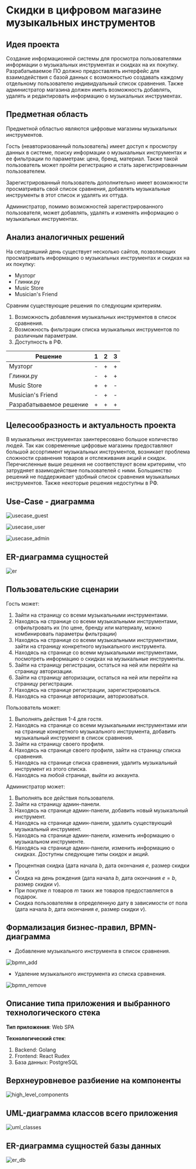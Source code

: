 # Скидки в цифровом магазине музыкальных инструментов

## Идея проекта

Создание информационной системы для просмотра пользователями информации о музыкальных инструментах и скидках на их покупку. Разрабатываемое ПО должно предоставлять интерфейс для взаимодействия с базой данных с возможностью создавать каждому отдельному пользователю индивидуальный список сравнения. Также администратор магазина должен иметь возможность добавлять, удалять и редактировать информацию о музыкальных инструментах.

## Предметная область

Предметной областью являются цифровые магазины музыкальных инструментов.

Гость (неавторизованный пользователь) имеет доступ к просмотру данных в системе, поиску информации о музыкальных инструментах и ее фильтрации по параметрам: цена, бренд, материал. Также такой пользователь может пройти регистрацию и стать зарегистрированным пользователем.

Зарегистрированный пользователь дополнительно имеет возможности просматривать свой список сравнения, добавлять музыкальные инструменты в этот список и удалять их оттуда.

Администратор, помимо возможностей зарегистрированного пользователя, может добавлять, удалять и изменять информацию о музыкальных инструментах.

## Анализ аналогичных решений

На сегодняшний день существует несколько сайтов, позволяющих просматривать информацию о музыкальных инструментах и скидках на их покупку:

* Музторг
* Глинки.ру
* Music Store
* Musician's Friend

Сравним существующие решения по следующим критериям.

1. Возможность добавления музыкальных инструментов в список сравнения.
2. Возможность фильтрации списка музыкальных инструментов по различным параметрам.
3. Доступность в РФ.

| Решение                 | 1    | 2    | 3    |
| ----------------------- | ---- | ---- | ---- |
| Музторг                 | -    | +    | +    |
| Глинки.ру               | -    | +    | +    |
| Music Store             | +    | +    | -    |
| Musician's Friend       | -    | +    | -    |
| Разрабатываемое решение | +    | +    | +    |

## Целесообразность и актуальность проекта

В музыкальных инструментах заинтересовано большое количество людей. Так как современные цифровые магазины предоставляют большой ассортимент музыкальных инструментов, возникает проблема сложности сравнения товаров и отслеживания акций и скидок. Перечисленные выше решения не соответствуют всем критериям, что затрудняет взаимодействие пользователей с ними. Большинство решений не поддерживает удобный список сравнения музыкальных инструментов. Также некоторые решения недоступны в РФ.

## Use-Case - диаграмма

![usecase_guest](./assets/usecase_guest.svg)

![usecase_user](./assets/usecase_user.svg)

![usecase_admin](./assets/usecase_admin.svg)

## ER-диаграмма сущностей

![er](./assets/er.svg)

## Пользовательские сценарии

Гость может:

1. Зайти на страницу со всеми музыкальными инструментами.
2. Находясь на странице со всеми музыкальными инструментами, отфильтровать их (по цене, бренду или материалу, можно комбинировать параметры фильтрации)
3. Находясь на странице со всеми музыкальными инструментами, зайти на страницу конкретного музыкального инструмента.
4. Находясь на странице со всеми музыкальными инструментами, посмотреть информацию о скидках на музыкальные инструменты.
5. Зайти на страницу регистрации, остаться на ней или перейти на страницу авторизации.
6. Зайти на страницу авторизации, остаться на ней или перейти на страницу регистрации.
7. Находясь на странице регистрации, зарегистрироваться.
8. Находясь на странице авторизации, авторизоваться.

Пользователь может:

1. Выполнять действия 1-4 для гостя.
2. Находясь на странице со всеми музыкальными инструментами или на странице конкретного музыкального инструмента, добавить музыкальный инструмент в список сравнения.
3. Зайти на страницу своего профиля.
4. Находясь на странице своего профиля, зайти на страницу списка сравнения.
5. Находясь на странице списка сравнения, удалить музыкальный инструмент из этого списка.
6. Находясь на любой странице, выйти из аккаунта.

Администратор может:

1. Выполнять все действия пользователя.
2. Зайти на страницу админ-панели.
3. Находясь на странице админ-панели, добавить новый музыкальный инструмент.
4. Находясь на странице админ-панели, удалить существующий музыкальный инструмент.
5. Находясь на странице админ-панели, изменить информацию о музыкальном инструменте.
6. Находясь на странице админ-панели, изменить информацию о скидках.
Доступны следующие типы скидок и акций.
* Процентная скидка (дата начала $b$, дата окончания $e$, размер скидки $v$)
* Cкидка на день рождения (дата начала $b$, дата окончания $e=b$, размер скидки $v$).
* При покупке $n$ товаров $m$ таких же товаров предоставляется в подарок.
* Скидка пользователям в определенную дату в зависимости от пола (дата начала $b$, дата окончания $e$, размер скидки $v$).

## **Формализация бизнес-правил, BPMN-диаграмма**

* Добавление музыкального инструмента в список сравнения.

![bpmn_add](./assets/bpmn_add.svg)

* Удаление музыкального инструмента из списка сравнения.

![bpmn_remove](./assets/bpmn_remove.svg)

## Описание типа приложения и выбранного технологического стека

**Тип приложения**: Web SPA

**Технологический стек**:

1. Backend: Golang
2. Frontend: React Rudex
3. База данных: PostgreSQL

## Верхнеуровневое разбиение на компоненты

![high_level_components](./assets/high_level_components.svg)

## UML-диаграмма классов всего приложения

![uml_classes](./assets/uml_classes.svg)

## ER-диаграмма сущностей базы данных

![er_db](./assets/er_db.svg)
